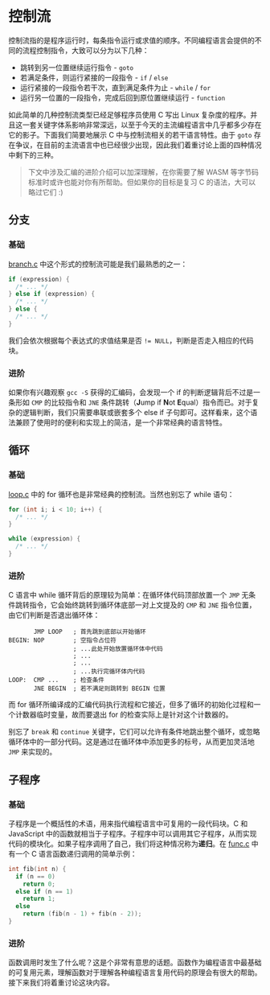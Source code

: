 # 控制流

控制流指的是程序运行时，每条指令运行或求值的顺序。不同编程语言会提供的不同的流程控制指令，大致可以分为以下几种：

* 跳转到另一位置继续运行指令 - `goto`
* 若满足条件，则运行紧接的一段指令 - `if` / `else`
* 运行紧接的一段指令若干次，直到满足条件为止 - `while` / `for`
* 运行另一位置的一段指令，完成后回到原位置继续运行 - `function`

如此简单的几种控制流类型已经足够程序员使用 C 写出 Linux 复杂度的程序。并且这一套关键字体系影响非常深远，以至于今天的主流编程语言中几乎都多少存在它的影子。下面我们简要地展示 C 中与控制流相关的若干语言特性。由于 `goto` 存在争议，在目前的主流语言中也已经很少出现，因此我们着重讨论上面的四种情况中剩下的三种。

> 下文中涉及汇编的进阶介绍可以加深理解，在你需要了解 WASM 等字节码标准时或许也能对你有所帮助。但如果你的目标是复习 C 的语法，大可以略过它们 :)


## 分支

### 基础
[branch.c](./branch.c) 中这个形式的控制流可能是我们最熟悉的之一：

``` c
if (expression) {
  /* ... */
} else if (expression) {
  /* ... */
} else {
  /* ... */
}
```

我们会依次根据每个表达式的求值结果是否 `!= NULL`，判断是否走入相应的代码块。


### 进阶
如果你有兴趣观察 `gcc -S` 获得的汇编码，会发现一个 if 的判断逻辑背后不过是一条形如 `CMP` 的比较指令和 `JNE` 条件跳转（**J**ump if **N**ot **E**qual）指令而已。对于复杂的逻辑判断，我们只需要串联或嵌套多个 else if 子句即可。这样看来，这个语法兼顾了使用时的便利和实现上的简洁，是一个非常经典的语言特性。


## 循环

### 基础
[loop.c](./loop.c) 中的 for 循环也是非常经典的控制流。当然也别忘了 while 语句：

``` c
for (int i; i < 10; i++) {
  /* ... */
}

while (expression) {
  /* ... */
}
```

### 进阶
C 语言中 while 循环背后的原理较为简单：在循环体代码顶部放置一个 `JMP` 无条件跳转指令，它会始终跳转到循环体底部一对上文提及的 `CMP` 和 `JNE` 指令位置，由它们判断是否退出循环体：

```
       JMP LOOP   ; 首先跳到底部以开始循环
BEGIN: NOP        ; 空指令占位符
                  ; ...此处开始放置循环体中代码
                  ; ...
                  ; ...
                  ; ...执行完循环体内代码
LOOP:  CMP ...    ; 检查条件
       JNE BEGIN  ; 若不满足则跳转到 BEGIN 位置
```


而 for 循环所编译成的汇编代码执行流程和它接近，但多了循环的初始化过程和一个计数器临时变量，故而要退出 for 的检查实际上是针对这个计数器的。

别忘了 `break` 和 `continue` 关键字，它们可以允许有条件地跳出整个循环，或忽略循环体中的一部分代码。这是通过在循环体中添加更多的标号，从而更加灵活地 `JMP` 来实现的。


## 子程序

### 基础
子程序是一个概括性的术语，用来指代编程语言中可复用的一段代码块。C 和 JavaScript 中的函数就相当于子程序。子程序中可以调用其它子程序，从而实现代码的模块化。如果子程序调用了自己，我们将这种情况称为**递归**。在 [func.c](./func.c) 中有一个 C 语言函数递归调用的简单示例：

``` c
int fib(int n) {
  if (n == 0)
    return 0;
  else if (n == 1)
    return 1;
  else
    return (fib(n - 1) + fib(n - 2));
}
```

### 进阶
函数调用时发生了什么呢？这是个非常有意思的话题。函数作为编程语言中最基础的可复用元素，理解函数对于理解各种编程语言复用代码的原理会有很大的帮助。接下来我们将着重讨论这块内容。
